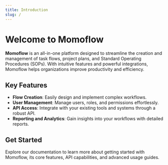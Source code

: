 ```yaml
---
title: Introduction
slug: /
---
```


# Welcome to Momoflow

**Momoflow** is an all-in-one platform designed to streamline the creation and management of task flows, project plans, and Standard Operating Procedures (SOPs). With intuitive features and powerful integrations, Momoflow helps organizations improve productivity and efficiency.

## Key Features
- **Flow Creation**: Easily design and implement complex workflows.
- **User Management**: Manage users, roles, and permissions effortlessly.
- **API Access**: Integrate with your existing tools and systems through a robust API.
- **Reporting and Analytics**: Gain insights into your workflows with detailed reports.

## Get Started
Explore our documentation to learn more about getting started with Momoflow, its core features, API capabilities, and advanced usage guides.
